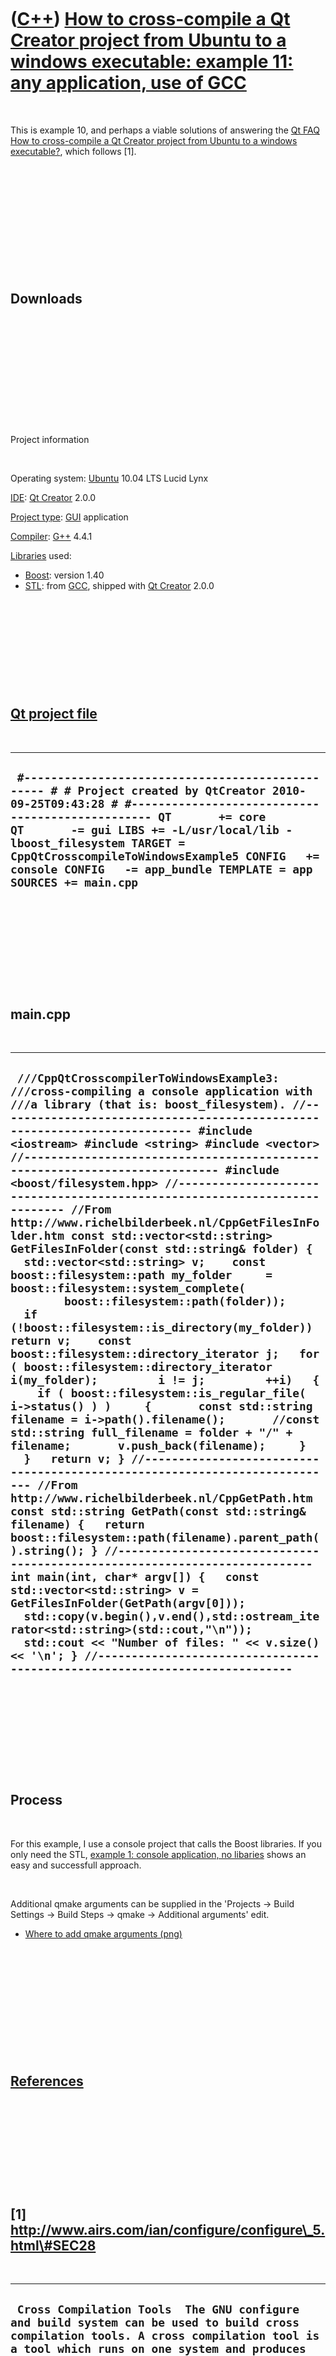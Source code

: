 



 

 

 

 

 

([C++](Cpp.htm)) [How to cross-compile a Qt Creator project from Ubuntu to a windows executable: example 11: any application, use of GCC](CppQtCrosscompileToWindowsExample11.htm)
==================================================================================================================================================================================

 

This is example 10, and perhaps a viable solutions of answering the [Qt
FAQ](CppQtFaq.htm) [How to cross-compile a Qt Creator project from
Ubuntu to a windows executable?](CppQtCrosscompileToWindows.htm), which
follows \[1\].

 

 

 

 

 

 

Downloads
---------

 

 

 

 

 

 

Project information

 

Operating system: [Ubuntu](http://www.ubuntu.com) 10.04 LTS Lucid Lynx

[IDE](CppIde.htm): [Qt Creator](CppQtCreator.htm) 2.0.0

[Project type](CppQtProjectType.htm): [GUI](CppGui.htm) application

[Compiler](CppCompiler.htm): [G++](CppGpp.htm) 4.4.1

[Libraries](CppLibrary.htm) used:

-   [Boost](CppBoost.htm): version 1.40
-   [STL](CppStl.htm): from [GCC](CppGcc.htm), shipped with [Qt
    Creator](CppQt.htm) 2.0.0

 

 

 

 

 

[Qt project file](CppQtProjectFile.htm)
---------------------------------------

 

  ------------------------------------------------------------------------------------------------------------------------------------------------------------------------------------------------------------------------------------------------------------------------------------------------------------------------------------------------------------------------
  ` #------------------------------------------------- # # Project created by QtCreator 2010-09-25T09:43:28 # #------------------------------------------------- QT       += core QT       -= gui LIBS += -L/usr/local/lib -lboost_filesystem TARGET = CppQtCrosscompileToWindowsExample5 CONFIG   += console CONFIG   -= app_bundle TEMPLATE = app SOURCES += main.cpp`
  ------------------------------------------------------------------------------------------------------------------------------------------------------------------------------------------------------------------------------------------------------------------------------------------------------------------------------------------------------------------------

 

 

 

 

 

main.cpp
--------

 

  --------------------------------------------------------------------------------------------------------------------------------------------------------------------------------------------------------------------------------------------------------------------------------------------------------------------------------------------------------------------------------------------------------------------------------------------------------------------------------------------------------------------------------------------------------------------------------------------------------------------------------------------------------------------------------------------------------------------------------------------------------------------------------------------------------------------------------------------------------------------------------------------------------------------------------------------------------------------------------------------------------------------------------------------------------------------------------------------------------------------------------------------------------------------------------------------------------------------------------------------------------------------------------------------------------------------------------------------------------------------------------------------------------------------------------------------------------------------------------------------------------------------------------------------------------------------------------------------------------------------------------------------------------------------------------------------------------------------------------------------------------------------------------------------------------------------------------------------------------------------------------------------------------------------------------
  ` ///CppQtCrosscompilerToWindowsExample3: ///cross-compiling a console application with ///a library (that is: boost_filesystem). //--------------------------------------------------------------------------- #include <iostream> #include <string> #include <vector> //--------------------------------------------------------------------------- #include <boost/filesystem.hpp> //--------------------------------------------------------------------------- //From http://www.richelbilderbeek.nl/CppGetFilesInFolder.htm const std::vector<std::string> GetFilesInFolder(const std::string& folder) {   std::vector<std::string> v;    const boost::filesystem::path my_folder     = boost::filesystem::system_complete(         boost::filesystem::path(folder));    if (!boost::filesystem::is_directory(my_folder)) return v;    const boost::filesystem::directory_iterator j;   for ( boost::filesystem::directory_iterator i(my_folder);         i != j;         ++i)   {     if ( boost::filesystem::is_regular_file( i->status() ) )     {       const std::string filename = i->path().filename();       //const std::string full_filename = folder + "/" + filename;       v.push_back(filename);     }   }   return v; } //--------------------------------------------------------------------------- //From http://www.richelbilderbeek.nl/CppGetPath.htm const std::string GetPath(const std::string& filename) {   return boost::filesystem::path(filename).parent_path().string(); } //--------------------------------------------------------------------------- int main(int, char* argv[]) {   const std::vector<std::string> v = GetFilesInFolder(GetPath(argv[0]));   std::copy(v.begin(),v.end(),std::ostream_iterator<std::string>(std::cout,"\n"));   std::cout << "Number of files: " << v.size() << '\n'; } //---------------------------------------------------------------------------`
  --------------------------------------------------------------------------------------------------------------------------------------------------------------------------------------------------------------------------------------------------------------------------------------------------------------------------------------------------------------------------------------------------------------------------------------------------------------------------------------------------------------------------------------------------------------------------------------------------------------------------------------------------------------------------------------------------------------------------------------------------------------------------------------------------------------------------------------------------------------------------------------------------------------------------------------------------------------------------------------------------------------------------------------------------------------------------------------------------------------------------------------------------------------------------------------------------------------------------------------------------------------------------------------------------------------------------------------------------------------------------------------------------------------------------------------------------------------------------------------------------------------------------------------------------------------------------------------------------------------------------------------------------------------------------------------------------------------------------------------------------------------------------------------------------------------------------------------------------------------------------------------------------------------------------------

 

 

 

 

 

Process
-------

 

For this example, I use a console project that calls the Boost
libraries. If you only need the STL, [example 1: console application, no
libaries](CppQtCrosscompileToWindowsExample1.htm) shows an easy and
successfull approach.

 

Additional qmake arguments can be supplied in the 'Projects -&gt; Build
Settings -&gt; Build Steps -&gt; qmake -&gt; Additional arguments' edit.

-   [Where to add qmake
    arguments (png)](CppQtCrosscompileToWindowsExample5.png)

 

 

 

 

 

 

[References](CppReferences.htm)
-------------------------------

 

 

 

 

 

\[1\] http://www.airs.com/ian/configure/configure\_5.html\#SEC28
----------------------------------------------------------------

 

  ---------------------------------------------------------------------------------------------------------------------------------------------------------------------------------------------------------------------------------------------------------------------------------------------------------------------------------------------------------------------------------------------------------------------------------------------------------------------------------------------------------------------------------------------------------------------------------------------------------------------------------------------------------------------------------------------------------------------------------------------------------------------------------------------------------------------------------------------------------------------------------------------------------------------------------------------------------------------------------------------------------------------------------------------------------------------------------------------------------------------------------------------------------------------------------------------------------------------------------------------------------------------------------------------------------------------------------------------------------------------------------------------------------------------------------------------------------------------------------------------------------------------------------------------------------------------------------------------------------------------------------------------------------------------------------------------------------------------------------------------------------------------------------------------------------------------------------------------------------------------------------------------------------------------------------------------------------------------------------------------------------------------------------------------------------------------------------------------------------------------------------------------------------------------------------------------------------------------------------------------------------------------------------------------------------------------------------------------------------------------------------------------------------------------------------------------------------------------------------------------------------------------------------------------------------------------------------------------------------------------------------------------------------------------------------------------------------------------------------------------------------------------------------------------------------------------------------------------------------------------------------------------------------------------------------------------------------------------------------------------------------------------------------------------------------------------------------------------------------------------------------------------------------------------------------------------------------------------------------------------------------------------------------------------------------------------------------------------------------------------------------------------------------------------------------------------------------------------------------------------------------------------------------------------------------------------------------------------------------------------------------------------------------------------------------------------------------------------------------------------------------------------------------------------------------------------------------------------------------------------------------------------------------------------------------------------------------------------------------------------------------------------------------------------------------------------------------------------------------------------------------------------------------------------------------------------------------------------------------------------------------------------------------------------------------------------------------------------------------------------------------------------------------------------------------------------------------------------------------------------------------------------------------------------------------------------------------------------------------------------------------------------------------------------------------------------------------------------------------------------------------------------------------------------------------------------------------------------------------------------------------------------------------------------------------------------------------------------------------------------------------------------------------------------------------------------------------------------------------------------------------------------------------------------------------------------------------------------------------------------------------------------------------------------------------------------------------------------------------------------------------------------------------------------------------------------------------------------------------------------------------------------------------------------------------------------------------------------------------------------------------------------------------------------------------------------------------------------------------------------------------------------------------------------------------------------------------------------------------------------------------------------------------------------------------------------------------------------------------------------------------------------------------------------------------------------------------------------------------------------------------------------------------------------------------------------------------------------------------------------------------------------------------------------------------------------------------------------------------------------------------------------------------------------------------------------------------------------------------------------------------------------------------------------------------------------------------------------------------------------------------------------------------------------------------------------------------------------------------------------------------------------------------------------------------------------------------------------------------------------------------------------------------------------------------------------------------------------------------------------------------------------------------------------------------------------------------------------------------------------------------------------------------------------------------------------------------------------------------------------------------------------------------------------------------------------------------------------------------------------------------------------------------------------------------------------------------------------------------------------------------------------------------------------------------------------------------------------------------------------------------------------------------------------------------------------------------------------------------------------------------------------------------------------------------------------------------------------------------------------------------------------------------------------------------------------------------------------------------------------------------------------------------------------------------------------------------------------------------------------------------------------------------------------------------------------------------------------------------------------------------------------------------------------------------------------------------------------------------------------------------------------------------------------------------------------------------------------------------------------------------------------------------------------------------------------------------------------------------------------------------------------------------------------------------------------------------------------------------------------------------------------------------------------------------------------------------------------------------------------------------------------------------------------------------------------------------------------------------------------------------------------------------------------------------------------------------------------------------------------------------------------------------------------------------------------------------------------------------------------------------------------------------------------------------------------------------------------------------------------------------------------------------------------------------------------------------------------------------------------------------------------------------------------------------------------------------------------------------------------------------------------------------------------------------------------------------------------------------------------------------------------------------------------------------------------------------------------------------------------------------------------------------------------------------------------------------------------------------------------------------------------------------------------------------------------------------------------------------------------------------------------------------------------------------------------------------------------------------------------------------------------------------------------------------------------------------------------------------------------------------------------------------------------------------------------------------------------------------------------------------------------------------------------------------------------------------------------------------------------------------------------------------------------------------------------------------------------------------------------------------------------------------------------------------------------------------------------------------------------------------------------------------------------------------------------------------------------------------------------------------------------------------------------------------------------------------------------------------------------------------------------------------------------------------------------------------------------------------------------------------------------------------------------------------------------------------------------------------------------------------------------------------------------------------------------------------------------------------------------------------------------------------------------------------------------------------------------------------------------------------------------------------------------------------------------------------------------------------------------------------------------------------------------------------------------------------------------------------------------------------------------------------------------------------------------------------------------------------------------------------------------------------------------------------------------------------------------------------------------------------------------------------------------------------------------------------------------------------------------------------------------------------------------------------------------------------------------------------------------------------------------------------------------------------------------------------------------------------------------------------------------------------------------------------------------------------------------------------------------------------------------------------------------------------------------------------------------------------------------------------------------------------------------------------------------------------------------------------------------------------------------------------------------------------------------------------------------------------------------------------------------------------------------------------------------------------------------------------------------------------------------------------------------------------------------------------------------------------------------------------------------------------------------------------------------------------------------------------------------------------------------------------------------------------------------------------------------------------------------------------------------------------------------------------------------------------------------------------------------------------------------------------------------------------------------------------------------------------------------------------------------------------------------------------------------------------------------------------------------------------------------------------------------------------------------------------------------------------------------------------------------------------------------------------------------------------------------------------------------------------------------------------------------------------------------------------------------------------------------------------------------------------------------------------------------------------------------------------------------------------------------------------------------------------------------------------------------------------------------------------------------------------------------------------------------------------------------------------------------------------------------------------------------------------------------------------------------------------------------------------------------------------------------------------------------------------------------------------------------------------------------------------------------------------------------------------------------------------------------------------------------------------------------------------------------------------------------------------------------------------------------------------------------------------------------------------------------------------------------------------------------------------------------------------------------------------------------------------------------------------------------------------------------------------------------------------------------------------------------------------------------------------------------------------------------------------------------------------------------------------------------------------------------------------------------------------------------------------------------------------------------------------------------------------------------------------------------------------------------------------------------------------------------------------------------------------------------------------------------------------------------------------------------------------------------------------------------------------------------------------------------------------------------------------------------------------------------------------------------------------------------------------------------------------------------------------------------------------------------------------------------------------------------------------------------------------------------------------------------------------------------------------------------------------------------------------------------------------------------------------------------------------------------------------------------------------------------------------------------------------------------------------------------------------------------------------------------------------------------------------------------------------------------------------------------------------------------------------------------------------------------------------------------------------------------------------------------------------------------------------------------------------------------------------------------------------------------------------------------------------------------------------------------------------------------
  ``  Cross Compilation Tools  The GNU configure and build system can be used to build cross compilation tools. A cross compilation tool is a tool which runs on one system and produces code which runs on another system. Cross Compilation Concepts  A compiler which produces programs which run on a different system is a cross compilation compiler, or simply a cross compiler. Similarly, we speak of cross assemblers, cross linkers, etc.  In the normal case, a compiler produces code which runs on the same system as the one on which the compiler runs. When it is necessary to distinguish this case from the cross compilation case, such a compiler is called a native compiler. Similarly, we speak of native assemblers, etc.  Although the debugger is not strictly speaking a compilation tool, it is nevertheless meaningful to speak of a cross debugger: a debugger which is used to debug code which runs on another system. Everything that is said below about configuring cross compilation tools applies to the debugger as well. Host and Target  When building cross compilation tools, there are two different systems involved: the system on which the tools will run, and the system for which the tools generate code.  The system on which the tools will run is called the host system.  The system for which the tools generate code is called the target system.  For example, suppose you have a compiler which runs on a GNU/Linux system and generates ELF programs for a MIPS embedded system. In this case the GNU/Linux system is the host, and the MIPS ELF system is the target. Such a compiler could be called a GNU/Linux cross MIPS ELF compiler, or, equivalently, a `i386-linux-gnu' cross `mips-elf' compiler.  Naturally, most programs are not cross compilation tools. For those programs, it does not make sense to speak of a target. It only makes sense to speak of a target for tools like `gcc' or the `binutils' which actually produce running code. For example, it does not make sense to speak of the target of a tool like `bison' or `make'.  Most cross compilation tools can also serve as native tools. For a native compilation tool, it is still meaningful to speak of a target. For a native tool, the target is the same as the host. For example, for a GNU/Linux native compiler, the host is GNU/Linux, and the target is also GNU/Linux. Using the Host Type  In almost all cases the host system is the system on which you run the `configure' script, and on which you build the tools (for the case when they differ, see section Canadian Cross).  If your configure script needs to know the configuration name of the host system, and the package is not a cross compilation tool and therefore does not have a target, put `AC_CANONICAL_HOST' in `configure.in'. This macro will arrange to define a few shell variables when the `configure' script is run.  `host'     The canonical configuration name of the host. This will normally be determined by running the `config.guess' shell script, although the user is permitted to override this by using an explicit `--host' option.  `host_alias'     In the unusual case that the user used an explicit `--host' option, this will be the argument to `--host'. In the normal case, this will be the same as the `host' variable.  `host_cpu' `host_vendor' `host_os'     The first three parts of the canonical configuration name.   The shell variables may be used by putting shell code in `configure.in'. For an example, see section Using Configuration Names. Specifying the Target  By default, the `configure' script will assume that the target is the same as the host. This is the more common case; for example, it leads to a native compiler rather than a cross compiler.  If you want to build a cross compilation tool, you must specify the target explicitly by using the `--target' option when you run `configure'. The argument to `--target' is the configuration name of the system for which you wish to generate code. See section Configuration Names.  For example, to build tools which generate code for a MIPS ELF embedded system, you would use `--target mips-elf'. Using the Target Type  When writing `configure.in' for a cross compilation tool, you will need to use information about the target. To do this, put `AC_CANONICAL_SYSTEM' in `configure.in'.  `AC_CANONICAL_SYSTEM' will look for a `--target' option and canonicalize it using the `config.sub' shell script. It will also run `AC_CANONICAL_HOST' (see section Using the Host Type).  The target type will be recorded in the following shell variables. Note that the host versions of these variables will also be defined by `AC_CANONICAL_HOST'.  `target'     The canonical configuration name of the target.  `target_alias'     The argument to the `--target' option. If the user did not specify a `--target' option, this will be the same as `host_alias'.  `target_cpu' `target_vendor' `target_os'     The first three parts of the canonical target configuration name.   Note that if `host' and `target' are the same string, you can assume a native configuration. If they are different, you can assume a cross configuration.  It is arguably possible for `host' and `target' to represent the same system, but for the strings to not be identical. For example, if `config.guess' returns `sparc-sun-sunos4.1.4', and somebody configures with `--target sparc-sun-sunos4.1', then the slight differences between the two versions of SunOS may be unimportant for your tool. However, in the general case it can be quite difficult to determine whether the differences between two configuration names are significant or not. Therefore, by convention, if the user specifies a `--target' option without specifying a `--host' option, it is assumed that the user wants to configure a cross compilation tool.  The variables `target' and `target_alias' should be handled differently.  In general, whenever the user may actually see a string, `target_alias' should be used. This includes anything which may appear in the file system, such as a directory name or part of a tool name. It also includes any tool output, unless it is clearly labelled as the canonical target configuration name. This permits the user to use the `--target' option to specify how the tool will appear to the outside world.  On the other hand, when checking for characteristics of the target system, `target' should be used. This is because a wide variety of `--target' options may map into the same canonical configuration name. You should not attempt to duplicate the canonicalization done by `config.sub' in your own code.  By convention, cross tools are installed with a prefix of the argument used with the `--target' option, also known as `target_alias' (see section Using the Target Type). If the user does not use the `--target' option, and thus is building a native tool, no prefix is used.  For example, if gcc is configured with `--target mips-elf', then the installed binary will be named `mips-elf-gcc'. If gcc is configured without a `--target' option, then the installed binary will be named `gcc'.  The autoconf macro `AC_ARG_PROGRAM' will handle this for you. If you are using automake, no more need be done; the programs will automatically be installed with the correct prefixes. Otherwise, see the autoconf documentation for `AC_ARG_PROGRAM'. Cross Tools in the Cygnus Tree  The Cygnus tree is used for various packages including gdb, the GNU binutils, and egcs. It is also, of course, used for Cygnus releases.  In the Cygnus tree, the top level `configure' script uses the old Cygnus configure system, not autoconf. The top level `Makefile.in' is written to build packages based on what is in the source tree, and supports building a large number of tools in a single `configure'/`make' step.  The Cygnus tree may be configured with a `--target' option. The `--target' option applies recursively to every subdirectory, and permits building an entire set of cross tools at once. Host and Target Libraries  The Cygnus tree distinguishes host libraries from target libraries.  Host libraries are built with the compiler used to build the programs which run on the host, which is called the host compiler. This includes libraries such as `bfd' and `tcl'. These libraries are built with the host compiler, and are linked into programs like the binutils or gcc which run on the host.  Target libraries are built with the target compiler. If gcc is present in the source tree, then the target compiler is the gcc that is built using the host compiler. Target libraries are libraries such as `newlib' and `libstdc++'. These libraries are not linked into the host programs, but are instead made available for use with programs built with the target compiler.  For the rest of this section, assume that gcc is present in the source tree, so that it will be used to build the target libraries.  There is a complication here. The configure process needs to know which compiler you are going to use to build a tool; otherwise, the feature tests will not work correctly. The Cygnus tree handles this by not configuring the target libraries until the target compiler is built. In order to permit everything to build using a single `configure'/`make', the configuration of the target libraries is actually triggered during the make step.  When the target libraries are configured, the `--target' option is not used. Instead, the `--host' option is used with the argument of the `--target' option for the overall configuration. If no `--target' option was used for the overall configuration, the `--host' option will be passed with the output of the `config.guess' shell script. Any `--build' option is passed down unchanged.  This translation of configuration options is done because since the target libraries are compiled with the target compiler, they are being built in order to run on the target of the overall configuration. By the definition of host, this means that their host system is the same as the target system of the overall configuration.  The same process is used for both a native configuration and a cross configuration. Even when using a native configuration, the target libraries will be configured and built using the newly built compiler. This is particularly important for the C++ libraries, since there is no reason to assume that the C++ compiler used to build the host tools (if there even is one) uses the same ABI as the g++ compiler which will be used to build the target libraries.  There is one difference between a native configuration and a cross configuration. In a native configuration, the target libraries are normally configured and built as siblings of the host tools. In a cross configuration, the target libraries are normally built in a subdirectory whose name is the argument to `--target'. This is mainly for historical reasons.  To summarize, running `configure' in the Cygnus tree configures all the host libraries and tools, but does not configure any of the target libraries. Running `make' then does the following steps:      * Build the host libraries.     * Build the host programs, including gcc. Note that we call gcc both a host program (since it runs on the host) and a target compiler (since it generates code for the target).     * Using the newly built target compiler, configure the target libraries.     * Build the target libraries.   The steps need not be done in precisely this order, since they are actually controlled by `Makefile' targets. Target Library Configure Scripts  There are a few things you must know in order to write a configure script for a target library. This is just a quick sketch, and beginners shouldn't worry if they don't follow everything here.  The target libraries are configured and built using a newly built target compiler. There may not be any startup files or libraries for this target compiler. In fact, those files will probably be built as part of some target library, which naturally means that they will not exist when your target library is configured.  This means that the configure script for a target library may not use any test which requires doing a link. This unfortunately includes many useful autoconf macros, such as `AC_CHECK_FUNCS'. autoconf macros which do a compile but not a link, such as `AC_CHECK_HEADERS', may be used.  This is a severe restriction, but normally not a fatal one, as target libraries can often assume the presence of other target libraries, and thus know which functions will be available.  As of this writing, the autoconf macro `AC_PROG_CC' does a link to make sure that the compiler works. This may fail in a target library, so target libraries must use a different set of macros to locate the compiler. See the `configure.in' file in a directory like `libiberty' or `libgloss' for an example.  As noted in the previous section, target libraries are sometimes built in directories which are siblings to the host tools, and are sometimes built in a subdirectory. The `--with-target-subdir' configure option will be passed when the library is configured. Its value will be an empty string if the target library is a sibling. Its value will be the name of the subdirectory if the target library is in a subdirectory.  If the overall build is not a native build (i.e., the overall configure used the `--target' option), then the library will be configured with the `--with-cross-host' option. The value of this option will be the host system of the overall build. Recall that the host system of the library will be the target of the overall build. If the overall build is a native build, the `--with-cross-host' option will not be used.  A library which can be built both standalone and as a target library may want to install itself into different directories depending upon the case. When built standalone, or when built native, the library should be installed in `$(libdir)'. When built as a target library which is not native, the library should be installed in `$(tooldir)/lib'. The `--with-cross-host' option may be used to distinguish these cases.  This same test of `--with-cross-host' may be used to see whether it is OK to use link tests in the configure script. If the `--with-cross-host' option is not used, then the library is being built either standalone or native, and a link should work. Make Targets in Cygnus Tree  The top level `Makefile' in the Cygnus tree defines targets for every known subdirectory.  For every subdirectory dir which holds a host library or program, the `Makefile' target `all-dir' will build that library or program.  There are dependencies among host tools. For example, building gcc requires first building gas, because the gcc build process invokes the target assembler. These dependencies are reflected in the top level `Makefile'.  For every subdirectory dir which holds a target library, the `Makefile' target `configure-target-dir' will configure that library. The `Makefile' target `all-target-dir' will build that library.  Every `configure-target-dir' target depends upon `all-gcc', since gcc, the target compiler, is required to configure the tool. Every `all-target-dir' target depends upon the corresponding `configure-target-dir' target.  There are several other targets which may be of interest for each directory: `install-dir', `clean-dir', and `check-dir'. There are also corresponding `target' versions of these for the target libraries , such as `install-target-dir'. Target libiberty  The `libiberty' subdirectory is currently a special case, in that it is the only directory which is built both using the host compiler and using the target compiler.  This is because the files in `libiberty' are used when building the host tools, and they are also incorporated into the `libstdc++' target library as support code.  This duality does not pose any particular difficulties. It means that there are targets for both `all-libiberty' and `all-target-libiberty'.  In a native configuration, when target libraries are not built in a subdirectory, the same objects are normally used as both the host build and the target build. This is normally OK, since libiberty contains only C code, and in a native configuration the results of the host compiler and the target compiler are normally interoperable.  Irix 6 is again an exception here, since the SGI native compiler defaults to using the `O32' ABI, and gcc defaults to using the `N32' ABI. On Irix 6, the target libraries are built in a subdirectory even for a native configuration, avoiding this problem.  There are currently no other libraries built for both the host and the target, but there is no conceptual problem with adding more.  ``
  ---------------------------------------------------------------------------------------------------------------------------------------------------------------------------------------------------------------------------------------------------------------------------------------------------------------------------------------------------------------------------------------------------------------------------------------------------------------------------------------------------------------------------------------------------------------------------------------------------------------------------------------------------------------------------------------------------------------------------------------------------------------------------------------------------------------------------------------------------------------------------------------------------------------------------------------------------------------------------------------------------------------------------------------------------------------------------------------------------------------------------------------------------------------------------------------------------------------------------------------------------------------------------------------------------------------------------------------------------------------------------------------------------------------------------------------------------------------------------------------------------------------------------------------------------------------------------------------------------------------------------------------------------------------------------------------------------------------------------------------------------------------------------------------------------------------------------------------------------------------------------------------------------------------------------------------------------------------------------------------------------------------------------------------------------------------------------------------------------------------------------------------------------------------------------------------------------------------------------------------------------------------------------------------------------------------------------------------------------------------------------------------------------------------------------------------------------------------------------------------------------------------------------------------------------------------------------------------------------------------------------------------------------------------------------------------------------------------------------------------------------------------------------------------------------------------------------------------------------------------------------------------------------------------------------------------------------------------------------------------------------------------------------------------------------------------------------------------------------------------------------------------------------------------------------------------------------------------------------------------------------------------------------------------------------------------------------------------------------------------------------------------------------------------------------------------------------------------------------------------------------------------------------------------------------------------------------------------------------------------------------------------------------------------------------------------------------------------------------------------------------------------------------------------------------------------------------------------------------------------------------------------------------------------------------------------------------------------------------------------------------------------------------------------------------------------------------------------------------------------------------------------------------------------------------------------------------------------------------------------------------------------------------------------------------------------------------------------------------------------------------------------------------------------------------------------------------------------------------------------------------------------------------------------------------------------------------------------------------------------------------------------------------------------------------------------------------------------------------------------------------------------------------------------------------------------------------------------------------------------------------------------------------------------------------------------------------------------------------------------------------------------------------------------------------------------------------------------------------------------------------------------------------------------------------------------------------------------------------------------------------------------------------------------------------------------------------------------------------------------------------------------------------------------------------------------------------------------------------------------------------------------------------------------------------------------------------------------------------------------------------------------------------------------------------------------------------------------------------------------------------------------------------------------------------------------------------------------------------------------------------------------------------------------------------------------------------------------------------------------------------------------------------------------------------------------------------------------------------------------------------------------------------------------------------------------------------------------------------------------------------------------------------------------------------------------------------------------------------------------------------------------------------------------------------------------------------------------------------------------------------------------------------------------------------------------------------------------------------------------------------------------------------------------------------------------------------------------------------------------------------------------------------------------------------------------------------------------------------------------------------------------------------------------------------------------------------------------------------------------------------------------------------------------------------------------------------------------------------------------------------------------------------------------------------------------------------------------------------------------------------------------------------------------------------------------------------------------------------------------------------------------------------------------------------------------------------------------------------------------------------------------------------------------------------------------------------------------------------------------------------------------------------------------------------------------------------------------------------------------------------------------------------------------------------------------------------------------------------------------------------------------------------------------------------------------------------------------------------------------------------------------------------------------------------------------------------------------------------------------------------------------------------------------------------------------------------------------------------------------------------------------------------------------------------------------------------------------------------------------------------------------------------------------------------------------------------------------------------------------------------------------------------------------------------------------------------------------------------------------------------------------------------------------------------------------------------------------------------------------------------------------------------------------------------------------------------------------------------------------------------------------------------------------------------------------------------------------------------------------------------------------------------------------------------------------------------------------------------------------------------------------------------------------------------------------------------------------------------------------------------------------------------------------------------------------------------------------------------------------------------------------------------------------------------------------------------------------------------------------------------------------------------------------------------------------------------------------------------------------------------------------------------------------------------------------------------------------------------------------------------------------------------------------------------------------------------------------------------------------------------------------------------------------------------------------------------------------------------------------------------------------------------------------------------------------------------------------------------------------------------------------------------------------------------------------------------------------------------------------------------------------------------------------------------------------------------------------------------------------------------------------------------------------------------------------------------------------------------------------------------------------------------------------------------------------------------------------------------------------------------------------------------------------------------------------------------------------------------------------------------------------------------------------------------------------------------------------------------------------------------------------------------------------------------------------------------------------------------------------------------------------------------------------------------------------------------------------------------------------------------------------------------------------------------------------------------------------------------------------------------------------------------------------------------------------------------------------------------------------------------------------------------------------------------------------------------------------------------------------------------------------------------------------------------------------------------------------------------------------------------------------------------------------------------------------------------------------------------------------------------------------------------------------------------------------------------------------------------------------------------------------------------------------------------------------------------------------------------------------------------------------------------------------------------------------------------------------------------------------------------------------------------------------------------------------------------------------------------------------------------------------------------------------------------------------------------------------------------------------------------------------------------------------------------------------------------------------------------------------------------------------------------------------------------------------------------------------------------------------------------------------------------------------------------------------------------------------------------------------------------------------------------------------------------------------------------------------------------------------------------------------------------------------------------------------------------------------------------------------------------------------------------------------------------------------------------------------------------------------------------------------------------------------------------------------------------------------------------------------------------------------------------------------------------------------------------------------------------------------------------------------------------------------------------------------------------------------------------------------------------------------------------------------------------------------------------------------------------------------------------------------------------------------------------------------------------------------------------------------------------------------------------------------------------------------------------------------------------------------------------------------------------------------------------------------------------------------------------------------------------------------------------------------------------------------------------------------------------------------------------------------------------------------------------------------------------------------------------------------------------------------------------------------------------------------------------------------------------------------------------------------------------------------------------------------------------------------------------------------------------------------------------------------------------------------------------------------------------------------------------------------------------------------------------------------------------------------------------------------------------------------------------------------------------------------------------------------------------------------------------------------------------------------------------------------------------------------------------------------------------------------------------------------------------------------------------------------------------------------------------------------------------------------------------------------------------------------------------------------------------------------------------------------------------------------------------------------------------------------------------------------------------------------------------------------------------------------------------------------------------------------------------------------------------------------------------------------------------------------------------------------------------------------------------------------------------------------------------------------------------------------------------------------------------------------------------------------------------------------------------------------------------------------------------------------------------------------------------------------------------------------------------------------------------------------------------------------------------------------------------------------------------------------------------------------------------------------------------------------------------------------------------------------------------------------------------------------------------------------------------------------------------------------------------------------------------------------------------------------------------------------------------------------------------------------------------------------------------------------------------------------------------------------------------------------------------------------------------------------------------------------------------------------------------------------------------------------------------------------------------------------------------------------------------------------------------------------------------------------------------------------------------------------------------------------------------------------------------------------------------------------------------------------------------------------------------------------------------------------------------------------------------------------------------------------------

 

 

 

 

 





 

[![Valid XHTML 1.0 Strict](valid-xhtml10.png){width="88"
height="31"}](http://validator.w3.org/check?uri=referer)
